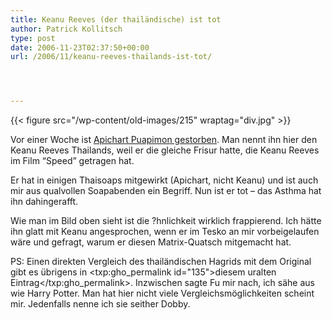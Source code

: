 ```yaml
---
title: Keanu Reeves (der thailändische) ist tot
author: Patrick Kollitsch
type: post
date: 2006-11-23T02:37:50+00:00
url: /2006/11/keanu-reeves-thailands-ist-tot/




---
```

{{< figure src="/wp-content/old-images/215" wraptag="div.jpg" >}}

Vor einer Woche ist [Apichart Puapimon gestorben][1]. Man nennt ihn hier den Keanu Reeves Thailands, weil er die gleiche Frisur hatte, die Keanu Reeves im Film &#8220;Speed&#8221; getragen hat. 

Er hat in einigen Thaisoaps mitgewirkt (Apichart, nicht Keanu) und ist auch mir aus qualvollen Soapabenden ein Begriff. Nun ist er tot &#8211; das Asthma hat ihn dahingerafft.

Wie man im Bild oben sieht ist die ?hnlichkeit wirklich frappierend. Ich hätte ihn glatt mit Keanu angesprochen, wenn er im Tesko an mir vorbeigelaufen wäre und gefragt, warum er diesen Matrix-Quatsch mitgemacht hat. 

PS: Einen direkten Vergleich des thailändischen Hagrids mit dem Original gibt es übrigens in <txp:gho_permalink id="135">diesem uralten Eintrag</txp:gho_permalink>. Inzwischen sagte Fu mir nach, ich sähe aus wie Harry Potter. Man hat hier nicht viele Vergleichsmöglichkeiten scheint mir. Jedenfalls nenne ich sie seither Dobby.

 [1]: http://www.nationmultimedia.com/2006/11/17/national/national_30019210.php